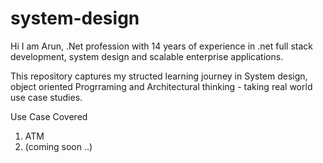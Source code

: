# system-design

Hi I am Arun, .Net profession with 14 years of experience in .net full stack development, system design and scalable enterprise applications.

This repository captures my structed learning journey in System design, object oriented Progrraming and Architectural thinking - taking real world use case studies.

Use Case Covered
1. ATM
2. (coming soon ..)
